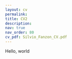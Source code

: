 ```yaml
---
layout: cv
permalink:
title: CV2
description:
nav: true
nav_order: 80
cv_pdf: Silvio_Fanzon_CV.pdf
---
```


Hello, world
